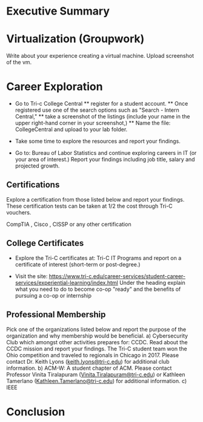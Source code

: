  # Executive Summary
 
 # Virtualization (Groupwork)
 
 Write about your experience creating a virtual machine. Upload screenshot of the vm.
 
 # Career Exploration
 
 * Go to Tri-c College Central 
 ** register for a student account. 
 ** Once registered use one of the search options such as "Search - Intern Central," 
 ** take a screenshot of the listings (include your name in the upper right-hand corner in your screenshot,) 
 ** Name the file: CollegeCentral and upload to your lab folder. 
 
 * Take some time to explore the resources and report your findings. 
 
 * Go to: Bureau of Labor Statistics and continue exploring careers in IT (or your area of interest.)
  Report your findings including job title, salary and projected growth.

## Certifications
Explore a certification from those listed below and report your findings. 
These certification tests can be taken at 1/2 the cost through Tri-C vouchers. 

CompTIA , Cisco , CISSP or any other certification

## College Certificates
* Explore the Tri-C certificates at: Tri-C IT Programs and report on a certificate of interest (short-term or post-degree.) 

* Visit the site: https://www.tri-c.edu/career-services/student-career-services/experiential-learning/index.html
Under the heading explain what you need to do to become co-op "ready" and the benefits of pursuing a co-op or internship

## Professional Membership
Pick one of the organizations listed below and report the purpose of the organization and why membership would be beneficial. 
a) Cybersecurity Club which amongst other activities prepares for: CCDC.  Read about the CCDC mission and report your findings.  The Tri-C student team won the Ohio competition and traveled to regionals in Chicago in 2017.  Please contact Dr. Keith Lyons (keith.lyons@tri-c.edu) for additional club information. 
b) ACM-W: A student chapter of ACM. Please contact Professor Vinita Tiralapuram (Vinita.Tiralapuram@tri-c.edu) or Kathleen Tamerlano (Kathleen.Tamerlano@tri-c.edu) for additional information. 
c) IEEE   

# Conclusion
